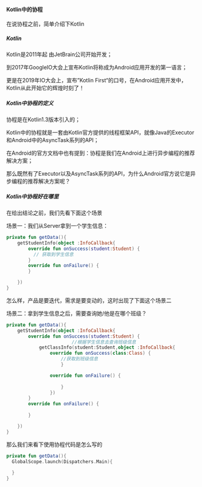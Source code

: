 #### Kotlin中的协程

在说协程之前，简单介绍下Kotlin

##### Kotlin

Kotlin是2011年起 由JetBrain公司开始开发；

到2017年GoogleIO大会上宣布Kotlin将称成为Android应用开发的第一语言；

更是在2019年IO大会上，宣布”Kotlin First“的口号，在Android应用开发中，Kotlin从此开始它的辉煌时刻了！

##### Kotlin中协程的定义

协程是在Kotlin1.3版本引入的；

Kotlin中的协程就是一套由Kotlin官方提供的线程框架API，就像Java的Executor和Android中的AsyncTask系列的API；

在Android的官方文档中也有提到：协程是我们在Android上进行异步编程的推荐解决方案；

那么既然有了Executor以及AsyncTask系列的API，为什么Android官方说它是异步编程的推荐解决方案呢？

##### Kotlin中协程好在哪里

在给出结论之前，我们先看下面这个场景

场景一：我们从Server拿到一个学生信息：

```kotlin
private fun getData(){
    getStudentInfo(object :InfoCallback{
        override fun onSuccess(student:Student) { 
          // 获取到学生信息
        }
        override fun onFailure() {      
        }

    })
}
```

怎么样，产品是要迭代，需求是要变动的，这时出现了下面这个场景二

场景二：拿到学生信息之后，需要查询她/他是在哪个班级？

```kotlin
private fun getData(){
    getStudentInfo(object :InfoCallback{
        override fun onSuccess(student:Student) {
						//根据学生信息去查询班级信息
            getClassInfo(student:Student,object :InfoCallback{
        		override fun onSuccess(class:Class) {
            		//获取到班级信息
        			}

       			override fun onFailure() {
           
        			}
    			})
        }
        override fun onFailure() {
           
        }

    })
}
```

那么我们来看下使用协程代码是怎么写的

```kotlin
private fun getData(){
  GlobalScope.launch(Dispatchers.Main){
    
  }
}
```



